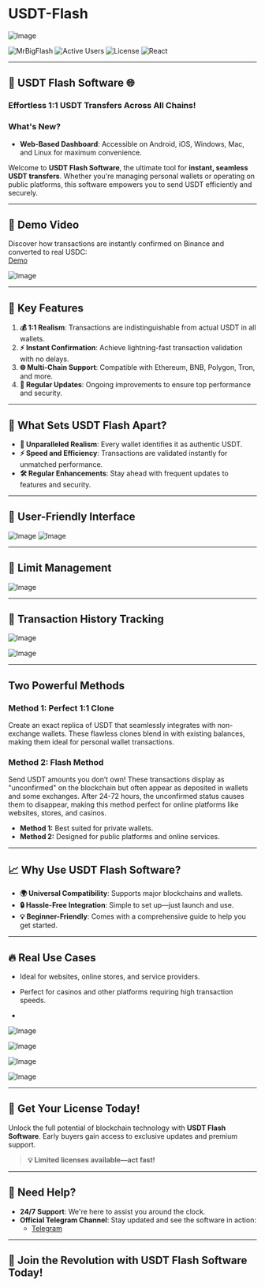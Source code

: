 # USDT-Flash
 
![Image](https://github.com/user-attachments/assets/155281a5-5d37-48f0-ba08-37fc2212312c)
 
![MrBigFlash](https://img.shields.io/badge/MrBigFlash-gray?style=flat&logoColor=white)
![Active Users](https://img.shields.io/badge/ActiveUsers-437-gray?labelColor=green)
![License](https://img.shields.io/badge/License-MIT-blue)
![React](https://img.shields.io/badge/React-latest-orange?logo=react&logoColor=white)
 
---
 
## 🚀 **USDT Flash Software** 🌐  
### **Effortless 1:1 USDT Transfers Across All Chains!**  
 
### **What's New?**
- **Web-Based Dashboard**: Accessible on Android, iOS, Windows, Mac, and Linux for maximum convenience.
 
Welcome to **USDT Flash Software**, the ultimate tool for **instant, seamless USDT transfers**. Whether you're managing personal wallets or operating on public platforms, this software empowers you to send USDT efficiently and securely.
 
---
 
## 🎥 **Demo Video**  
Discover how transactions are instantly confirmed on Binance and converted to real USDC:  
[Demo](https://www.youtube.com/watch?v=xnVNadFFbF8&t)
 
![Image](https://github.com/user-attachments/assets/1e01ff7d-1da8-48f0-8698-f76f368d47f3)
 
---
 
## 🌟 **Key Features**
 
1. **💰 1:1 Realism**: Transactions are indistinguishable from actual USDT in all wallets.  
2. **⚡ Instant Confirmation**: Achieve lightning-fast transaction validation with no delays.  
3. **🌐 Multi-Chain Support**: Compatible with Ethereum, BNB, Polygon, Tron, and more.  
4. **🔄 Regular Updates**: Ongoing improvements to ensure top performance and security.  
 
---
 
## 🌟 **What Sets USDT Flash Apart?**
 
- **👀 Unparalleled Realism**: Every wallet identifies it as authentic USDT.  
- **⚡ Speed and Efficiency**: Transactions are validated instantly for unmatched performance.  
- **🛠️ Regular Enhancements**: Stay ahead with frequent updates to features and security.  
 
---
 
## 🌟 **User-Friendly Interface**
 
![Image](https://github.com/user-attachments/assets/144fcc68-0ded-4656-afba-b699557705cf)
![Image](https://github.com/user-attachments/assets/7e1a5be3-bf78-4f1c-9916-271f5d16e7c0)
 
---
 
## 🌟 **Limit Management**

![Image](https://github.com/user-attachments/assets/af6afd3b-34e6-4f44-9416-44f7ec9efc41)

 
---
 
## 🌟 **Transaction History Tracking**
 
![Image](https://github.com/user-attachments/assets/6d094a10-dca8-4a22-8426-83105fc325e8)

![Image](https://github.com/user-attachments/assets/612f3666-9f6c-468f-99f6-111de4874783)
 
---
 
## **Two Powerful Methods**
 
### **Method 1: Perfect 1:1 Clone**
Create an exact replica of USDT that seamlessly integrates with non-exchange wallets. These flawless clones blend in with existing balances, making them ideal for personal wallet transactions.
 
### **Method 2: Flash Method**
Send USDT amounts you don’t own! These transactions display as "unconfirmed" on the blockchain but often appear as deposited in wallets and some exchanges. After 24-72 hours, the unconfirmed status causes them to disappear, making this method perfect for online platforms like websites, stores, and casinos.
 
- **Method 1:** Best suited for private wallets.  
- **Method 2:** Designed for public platforms and online services.  
 
---
 
## 📈 **Why Use USDT Flash Software?**
 
- **🌍 Universal Compatibility**: Supports major blockchains and wallets.  
- **🔒 Hassle-Free Integration**: Simple to set up—just launch and use.  
- **💡 Beginner-Friendly**: Comes with a comprehensive guide to help you get started.  
 
---
 
## 🔥 **Real Use Cases**
 
- Ideal for websites, online stores, and service providers.  
- Perfect for casinos and other platforms requiring high transaction speeds.

- 
![Image](https://github.com/user-attachments/assets/5909c201-8180-4079-abba-9841c1c0bd91)

![Image](https://github.com/user-attachments/assets/42d6a01c-fc42-4fcc-9795-ddf2e13e84a6)

![Image](https://github.com/user-attachments/assets/c1fd2bdc-b57e-40f2-9df4-a3fc35d4dc2f)

![Image](https://github.com/user-attachments/assets/5239a2aa-4efc-4669-a030-7c504d2b94f4)
 
---
 
## 🛒 **Get Your License Today!**
 
Unlock the full potential of blockchain technology with **USDT Flash Software**. Early buyers gain access to exclusive updates and premium support.
 
> **💡 Limited licenses available—act fast!**
 
---
 
## 📧 **Need Help?**
 
- **24/7 Support**: We're here to assist you around the clock.  
- **Official Telegram Channel**: Stay updated and see the software in action:  
  - [Telegram](https://t.me/mrbigflasher)  
  
 
---
 
## 🚀 **Join the Revolution with USDT Flash Software Today!**
